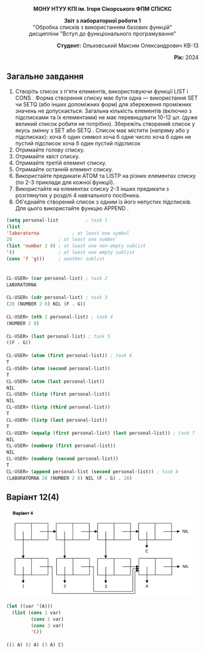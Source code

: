 <p align="center"><b>МОНУ НТУУ КПІ ім. Ігоря Сікорського ФПМ СПіСКС</b></p>
<p align="center">
<b>Звіт з лабораторної роботи 1</b><br/>
"Обробка списків з використанням базових функцій"<br/>
дисципліни "Вступ до функціонального програмування"
</p>
<p align="right"><strong>Студент:</strong> Ольховський Максим Олександрович КВ-13 </p>
<p align="right"><strong>Рік:</strong> 2024</p>

## Загальне завдання
1. Створіть список з п'яти елементів, використовуючи функції LIST і CONS . Форма
створення списку має бути одна — використання SET чи SETQ (або інших
допоміжних форм) для збереження проміжних значень не допускається. Загальна
кількість елементів (включно з підсписками та їх елементами) не має перевищувати
10-12 шт. (дуже великий список робити не потрібно). Збережіть створений список у
якусь змінну з SET або SETQ . Список має містити (напряму або у підсписках):
хоча б один символ
хоча б одне число
хоча б один не пустий підсписок
хоча б один пустий підсписок
2. Отримайте голову списку.
3. Отримайте хвіст списку.
4. Отримайте третій елемент списку.
5. Отримайте останній елемент списку.
6. Використайте предикати ATOM та LISTP на різних елементах списку (по 2-3
приклади для кожної функції).
7. Використайте на елементах списку 2-3 інших предикати з розглянутих у розділі 4
навчального посібника.
8. Об'єднайте створений список з одним із його непустих підсписків. Для цього
використайте функцію APPEND .

```lisp
(setq personal-list          ; task 1
(list
'laboratorna            ; at least one symbol 
28                 ; at least one number
(list 'number 2 8) ; at least one non-empty sublist        
'()                ; at least one empty sublist
(cons 'f 'g)))     ; another sublist


CL-USER> (car personal-list) ; task 2
LABORATORNA

CL-USER> (cdr personal-list) ; task 3
(28 (NUMBER 2 8) NIL (F . G))

CL-USER> (nth 2 personal-list) ; task 4
(NUMBER 2 8)

CL-USER> (last personal-list) ; task 5
((F . G))

CL-USER> (atom (first personal-list)) ; task 6
T
CL-USER> (atom (second personal-list))
T
CL-USER> (atom (last personal-list))
NIL
CL-USER> (listp (first personal-list))
NIL
CL-USER> (listp (third personal-list))
T
CL-USER> (listp (last personal-list))
T
CL-USER> (equalp (first personal-list) (last personal-list)) ; task 7
NIL
CL-USER> (numberp (first personal-list))
NIL
CL-USER> (numberp (second personal-list))
T
CL-USER> (append personal-list (second personal-list)) ; task 8
(LABORATORNA 28 (NUMBER 2 8) NIL (F . G) . 28)
```

## Варіант 12(4)

<p align="center">
<img src="labor1_var.jpg">
</p>

```lisp
(let ((var '(A)))  
  (list (cons 1 var)
         (cons 2 var)
         (cons 3 var)
         'C))

((1 A) (2 A) (3 A) C)
```
